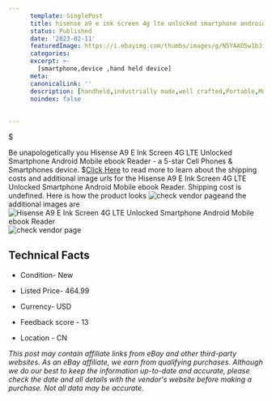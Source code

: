 ```yaml
---
      template: SinglePost
      title: hisense a9 e ink screen 4g lte unlocked smartphone android mobile ebook reader
      status: Published
      date: '2023-02-11'
      featuredImage: https://i.ebayimg.com/thumbs/images/g/N5YAAOSw1bJiowNO/s-l225.jpg
      categories: 
      excerpt: >-
        [smartphone,device ,hand held device]
      meta:
      canonicalLink: ''
      description: [handheld,industrially made,well crafted,Portable,Mobile,Compact,Convenient,Lightweight,Maneuverable,Man-portable,Miniature,Carriable,Hand-held,Light,Holdable,Transportable,Mobile device,Pocket-sized,On-the-go,Wireless,Cordless,Compact size,Convenient size, smartphone,device ,hand held device]
      noindex: false
      
        
---
```

$

Be unapologetically you Hisense A9 E Ink Screen 4G LTE Unlocked Smartphone Android Mobile ebook Reader - a 5-star Cell Phones & Smartphones device.
$[Click Here](https://www.ebay.com/itm/403745747698?hash=item5e011f32f2%3Ag%3AN5YAAOSw1bJiowNO&mkevt=1&mkcid=1&mkrid=711-53200-19255-0&campid=%253CePNCampaignId%253E&customid=%253CreferenceId%253E&toolid=10049) to read more to learn about the shipping costs and additional image urls for the Hisense A9 E Ink Screen 4G LTE Unlocked Smartphone Android Mobile ebook Reader. Shipping cost is undefined. Here is how the product looks ![check vendor page](https://i.ebayimg.com/thumbs/images/g/N5YAAOSw1bJiowNO/s-l225.jpg)and the additional images are![Hisense A9 E Ink Screen 4G LTE Unlocked Smartphone Android Mobile ebook Reader](https://i.ebayimg.com/images/g/N5YAAOSw1bJiowNO/s-l960.jpg)![check vendor page](https://origin-galleryplus.ebayimg.com/ws/web/403745747698_2_0_1/225x225.jpg,https://origin-galleryplus.ebayimg.com/ws/web/403745747698_3_0_1/225x225.jpg,https://origin-galleryplus.ebayimg.com/ws/web/403745747698_4_0_1/225x225.jpg,https://origin-galleryplus.ebayimg.com/ws/web/403745747698_5_0_1/225x225.jpg,https://origin-galleryplus.ebayimg.com/ws/web/403745747698_6_0_1/225x225.jpg,https://origin-galleryplus.ebayimg.com/ws/web/403745747698_7_0_1/225x225.jpg,https://origin-galleryplus.ebayimg.com/ws/web/403745747698_8_0_1/225x225.jpg,https://origin-galleryplus.ebayimg.com/ws/web/403745747698_9_0_1/225x225.jpg,https://origin-galleryplus.ebayimg.com/ws/web/403745747698_10_0_1/225x225.jpg,https://origin-galleryplus.ebayimg.com/ws/web/403745747698_11_0_1/225x225.jpg,https://origin-galleryplus.ebayimg.com/ws/web/403745747698_12_0_1/225x225.jpg)



 ## Technical Facts 



     
      

 - Condition- New 


      

 - Listed Price- 464.99 


      

 - Currency- USD 


      

 - Feedback score - 13 


      

 - Location - CN 


      
      

 *_This post may contain affiliate links from eBay and other third-party websites. As an eBay affiliate, we earn from qualifying purchases. Although we do our best to keep the information up-to-date and accurate, please check the date and all details with the vendor's website before making a purchase. Not all data may be accurate._*






